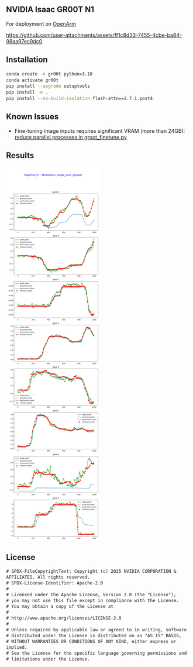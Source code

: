 ## NVIDIA Isaac GR00T N1

For deployment on [OpenArm](https://github.com/reazon-research/openarm)

https://github.com/user-attachments/assets/ff1c8d33-7455-4cbe-ba84-98aa97ec9dc0


## Installation
```sh
conda create -n gr00t python=3.10
conda activate gr00t
pip install --upgrade setuptools
pip install -e .
pip install --no-build-isolation flash-attn==2.7.1.post4 
```

## Known Issues

- Fine-tuning image inputs requires significant VRAM (more than 24GB): [reduce parallel processes in groot_finetune.py](https://github.com/NVIDIA/Isaac-GR00T/issues/24#issuecomment-2757807812)

## Results

![openarm-1-5k-steps.png](./media/openarm-1-5k-steps.png)

## License 

```
# SPDX-FileCopyrightText: Copyright (c) 2025 NVIDIA CORPORATION & AFFILIATES. All rights reserved.
# SPDX-License-Identifier: Apache-2.0
#
# Licensed under the Apache License, Version 2.0 (the "License");
# you may not use this file except in compliance with the License.
# You may obtain a copy of the License at
#
# http://www.apache.org/licenses/LICENSE-2.0
#
# Unless required by applicable law or agreed to in writing, software
# distributed under the License is distributed on an "AS IS" BASIS,
# WITHOUT WARRANTIES OR CONDITIONS OF ANY KIND, either express or implied.
# See the License for the specific language governing permissions and
# limitations under the License.
```
